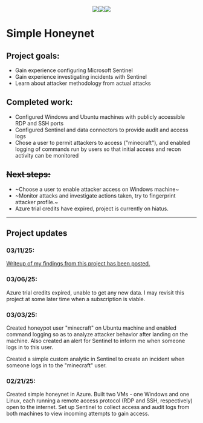 <p style="text-align: center"><a href = "Projects/index"><img src= "https://img.shields.io/badge/Projects-teal?style=for-the-badge"></a><a href="https://gafabic.github.io"><img src="https://img.shields.io/badge/Home-green?style=for-the-badge"></a><a href = "Writeups/index"><img src = "https://img.shields.io/badge/Writeups-teal?style=for-the-badge"></a></p>

# Simple Honeynet

## Project goals:
- Gain experience configuring Microsoft Sentinel
- Gain experience investigating incidents with Sentinel
- Learn about attacker methodology from actual attacks

## Completed work:
- Configured Windows and Ubuntu machines with publicly accessible RDP and SSH ports
- Configured Sentinel and data connectors to provide audit and access logs
- Chose a user to permit attackers to access ("minecraft"), and enabled logging of commands run by users so that initial access and recon activity can be monitored

## ~~Next steps:~~
- ~Choose a user to enable attacker access on Windows machine~
- ~Monitor attacks and investigate actions taken, try to fingerprint attacker profile.~
- Azure trial credits have expired, project is currently on hiatus.

---
## Project updates

### 03/11/25:
[Writeup of my findings from this project has been posted.](../Writeups/HoneynetWriteup)

### 03/06/25:
Azure trial credits expired, unable to get any new data. I may revisit this project at some later time when a subscription is viable.

### 03/03/25:
Created honeypot user "minecraft" on Ubuntu machine and enabled command logging so as to analyze attacker behavior after landing on the machine. Also created an alert for Sentinel to inform me when someone logs in to this user.

Created a simple custom analytic in Sentinel to create an incident when someone logs in to the "minecraft" user.

### 02/21/25:
Created simple honeynet in Azure. Built two VMs - one Windows and one Linux, each running a remote access protocol (RDP and SSH, respectively) open to the internet. Set up Sentinel to collect access and audit logs from both machines to view incoming attempts to gain access.